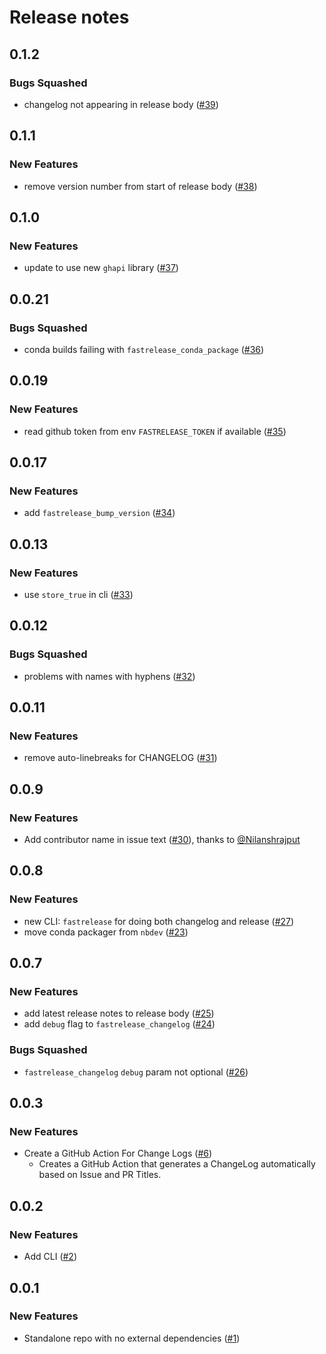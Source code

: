 # Release notes

<!-- do not remove -->


## 0.1.2

### Bugs Squashed

- changelog not appearing in release body ([#39](https://github.com/fastai/fastrelease/issues/39))


## 0.1.1

### New Features

- remove version number from start of release body ([#38](https://github.com/fastai/fastrelease/issues/38))


## 0.1.0

### New Features

- update to use new `ghapi` library ([#37](https://github.com/fastai/fastrelease/issues/37))


## 0.0.21

### Bugs Squashed

- conda builds failing with `fastrelease_conda_package` ([#36](https://github.com/fastai/fastrelease/issues/36))


## 0.0.19

### New Features

- read github token from env `FASTRELEASE_TOKEN` if available ([#35](https://github.com/fastai/fastrelease/issues/35))


## 0.0.17

### New Features

- add `fastrelease_bump_version` ([#34](https://github.com/fastai/fastrelease/issues/34))


## 0.0.13

### New Features

- use `store_true` in cli ([#33](https://github.com/fastai/fastrelease/issues/33))


## 0.0.12

### Bugs Squashed

- problems with names with hyphens ([#32](https://github.com/fastai/fastrelease/issues/32))


## 0.0.11

### New Features

- remove auto-linebreaks for CHANGELOG ([#31](https://github.com/fastai/fastrelease/issues/31))


## 0.0.9

### New Features

- Add contributor name in issue text ([#30](https://github.com/fastai/fastrelease/pull/30)), thanks to [@Nilanshrajput](https://github.com/Nilanshrajput)

## 0.0.8

### New Features

- new CLI: `fastrelease` for doing both changelog and release ([#27](https://github.com/fastai/fastrelease/issues/27))
- move conda packager from `nbdev` ([#23](https://github.com/fastai/fastrelease/issues/23))

## 0.0.7

### New Features

- add latest release notes to release body ([#25](https://github.com/fastai/fastrelease/issues/25))
- add `debug` flag to `fastrelease_changelog` ([#24](https://github.com/fastai/fastrelease/issues/24))

### Bugs Squashed

- `fastrelease_changelog` `debug` param not optional ([#26](https://github.com/fastai/fastrelease/issues/26))

## 0.0.3

### New Features

- Create a GitHub Action For Change Logs ([#6](https://github.com/fastai/fastrelease/issues/6))
  - Creates a GitHub Action that generates a ChangeLog automatically based on Issue and PR Titles.

## 0.0.2

### New Features

- Add CLI ([#2](https://github.com/fastai/fastrelease/issues/2))

## 0.0.1

### New Features

- Standalone repo with no external dependencies ([#1](https://github.com/fastai/fastrelease/issues/1))

